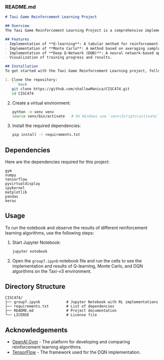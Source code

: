### README.md

```markdown
# Taxi Game Reinforcement Learning Project

## Overview
The Taxi Game Reinforcement Learning Project is a comprehensive implementation of various reinforcement learning algorithms to solve the Taxi-v3 environment from OpenAI's Gym. This project includes implementations of Q-learning, Monte Carlo, and Deep Q-Network (DQN) algorithms, showcasing their application in a classic control task.

## Features
- Implementation of **Q-learning**: A tabular method for reinforcement learning.
- Implementation of **Monte Carlo**: A method based on averaging sample returns.
- Implementation of **Deep Q-Network (DQN)**: A neural network-based approach to reinforcement learning.
- Visualization of training progress and results.

## Installation
To get started with the Taxi Game Reinforcement Learning project, follow these steps:

1. Clone the repository:
   ```bash
   git clone https://github.com/shallowManica/CISC474.git
   cd CISC474
   ```

2. Create a virtual environment:
   ```bash
   python -m venv venv
   source venv/bin/activate   # On Windows use `venv\Scripts\activate`
   ```

3. Install the required dependencies:
   ```bash
   pip install -r requirements.txt
   ```

## Dependencies
Here are the dependencies required for this project:
```text
gym
numpy
tensorflow
pyvirtualdisplay
ipykernel
matplotlib
pandas
keras
```

## Usage
To run the notebook and observe the results of different reinforcement learning algorithms, use the following steps:

1. Start Jupyter Notebook:
   ```bash
   jupyter notebook
   ```

2. Open the `group7.ipynb` notebook file and run the cells to see the implementation and results of Q-learning, Monte Carlo, and DQN algorithms on the Taxi-v3 environment.

## Directory Structure
```plaintext
CISC474/
├── group7.ipynb            # Jupyter Notebook with RL implementations
├── requirements.txt        # List of dependencies
├── README.md               # Project documentation
└── LICENSE                 # License file
```

## Acknowledgements
- [OpenAI Gym](https://gym.openai.com/) - The platform for developing and comparing reinforcement learning algorithms.
- [TensorFlow](https://www.tensorflow.org/) - The framework used for the DQN implementation.

